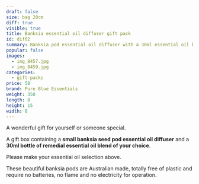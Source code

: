 ```yaml
---
draft: false
size: bag 20cm
diff: true
visible: true
title: Banksia essential oil diffuser gift pack
id: dif02
summary: Banksia pod essential oil diffuser with a 30ml essential oil blend
popular: false
images:
  - img_8457.jpg
  - img_8459.jpg
categories:
  - gift-packs
price: 58
brand: Pure Blue Essentials
weight: 350
length: 8
height: 15
width: 8
---
```

A﻿ wonderful gift for yourself or someone special.

A﻿ gift box ﻿containing a **small banksia seed pod essential oil diffuser** and a **30ml bottle of remedial essential oil blend of your choice**.

Please make your essential oil selection above. 

T﻿hese beautiful banksia pods are Australian made, totally free of plastic and require no batteries, no flame and no electricity for operation.